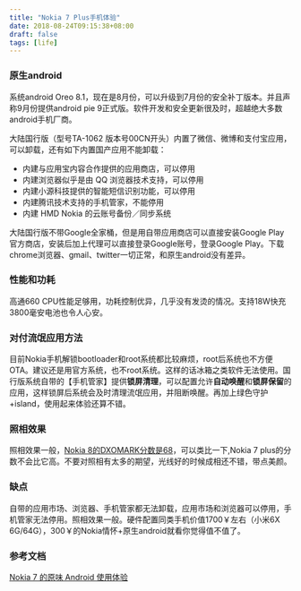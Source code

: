 ```yaml
---
title: "Nokia 7 Plus手机体验"
date: 2018-08-24T09:15:38+08:00
draft: false
tags: [life]
---
```


### 原生android 

系统android Oreo 8.1，现在是8月份，可以升级到7月份的安全补丁版本。并且声称9月份提供android pie 9正式版。软件开发和安全更新很及时，超越绝大多数android手机厂商。

<!--more-->

大陆国行版（型号TA-1062 版本号00CN开头）内置了微信、微博和支付宝应用，可以卸载，还有如下内置国产应用不能卸载：

- 内建与应用宝内容合作提供的应用商店，可以停用
- 内建浏览器似乎是由 QQ 浏览器技术支持，可以停用
- 内建小源科技提供的智能短信识别功能，可以停用
- 内建腾讯技术支持的手机管家，不能停用
- 内建 HMD Nokia 的云账号备份／同步系统

大陆国行版不带Google全家桶，但是用自带应用商店可以直接安装Google Play官方商店，安装后加上代理可以直接登录Google账号，登录Google Play。下载chrome浏览器、gmail、twitter一切正常，和原生android没有差异。

### 性能和功耗

高通660 CPU性能足够用，功耗控制优异，几乎没有发烫的情况。支持18W快充3800毫安电池也令人心安。

### 对付流氓应用方法

目前Nokia手机解锁bootloader和root系统都比较麻烦，root后系统也不方便OTA。建议还是用官方系统，也不root系统。这样的话冰箱之类软件无法使用。国行版系统自带的【手机管家】提供**锁屏清理**，可以配置允许**自动唤醒**和**锁屏保留**的应用，这样锁屏后系统会及时清理流氓应用，并阻断唤醒。再加上绿色守护+island，使用起来体验还算不错。

### 照相效果

照相效果一般，[Nokia 8的DXOMARK分数是68](https://www.dxomark.com/nokia-8-review-nokias-return-high-end-segment/)，可以类比一下,Nokia 7 plus的分数不会比它高。不要对照相有太多的期望，光线好的时候成相还不错，带点美颜。

### 缺点

自带的应用市场、浏览器、手机管家都无法卸载，应用市场和浏览器可以停用，手机管家无法停用。照相效果一般。硬件配置同类手机价值1700￥左右（小米6X  6G/64G），300￥的Nokia情怀+原生android就看你觉得值不值了。

### 参考文档

[Nokia 7 的原味 Android 使用体验](https://steemit.com/cn/@momok/nokia-7-android)

